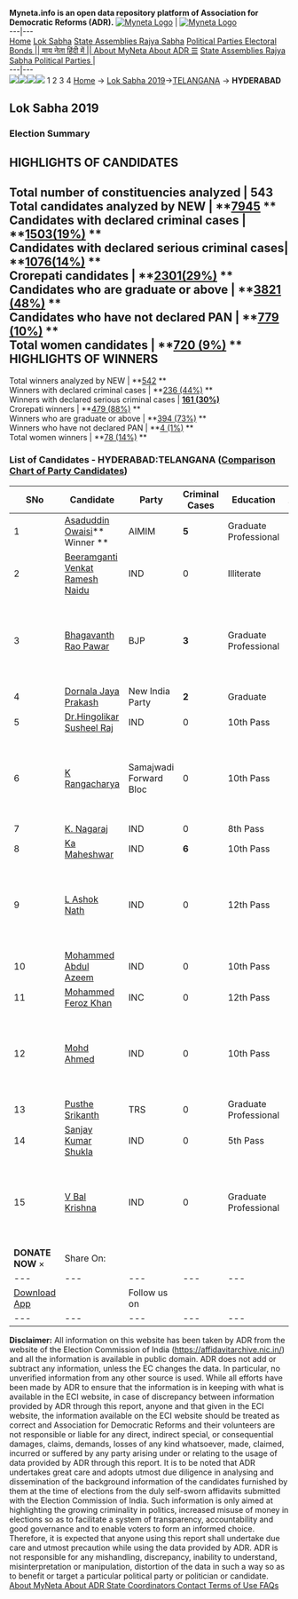 **Myneta.info is an open data repository platform of Association for Democratic Reforms (ADR).**
[![Myneta Logo](https://www.myneta.info/lib/img/myneta-logo.png)](https://www.myneta.info/) | [![Myneta Logo](https://www.myneta.info/lib/img/adr-logo.png)](https://adrindia.org)  
---|---  
[Home](https://www.myneta.info/) [Lok Sabha](https://www.myneta.info/#ls "Lok Sabha") [ State Assemblies ](https://www.myneta.info/#sa "State Assemblies") [Rajya Sabha](https://www.myneta.info/#rs "Rajya Sabha") [Political Parties ](https://www.myneta.info/party "Political Parties") [ Electoral Bonds ](https://www.myneta.info/electoral_bonds "Electoral Bonds") [ || माय नेता हिंदी में || ](https://translate.google.co.in/translate?prev=hp&hl=en&js=y&u=www.myneta.info&sl=en&tl=hi&history_state0=) [ About MyNeta ](https://adrindia.org/content/about-myneta) [ About ADR ](https://adrindia.org/about-adr/who-we-are) [☰](javascript:void\(0\))
[ State Assemblies ](https://www.myneta.info/#sa "State Assemblies") [ Rajya Sabha ](https://www.myneta.info/#rs "Rajya Sabha") [ Political Parties ](https://www.myneta.info/party "Political Parties")
|   
---|---  
![](https://www.myneta.info/lib/img/banner/banner-1.png)![](https://www.myneta.info/lib/img/banner/banner-2.png)![](https://www.myneta.info/lib/img/banner/banner-3.png)![](https://www.myneta.info/lib/img/banner/banner-4.png)
1  2  3  4 
[Home](https://www.myneta.info/) → [Lok Sabha 2019](https://www.myneta.info/LokSabha2019/)→[TELANGANA](https://www.myneta.info/LokSabha2019/index.php?action=show_constituencies&state_id=69) → **HYDERABAD**
### 
## Lok Sabha 2019
###  Election Summary 
HIGHLIGHTS OF CANDIDATES  
---  
Total number of constituencies analyzed |  543   
Total candidates analyzed by NEW | **[7945](https://www.myneta.info/LokSabha2019/index.php?action=summary&subAction=candidates_analyzed&sort=candidate#summary) **  
Candidates with declared criminal cases | **[1503(19%)](https://www.myneta.info/LokSabha2019/index.php?action=summary&subAction=crime&sort=candidate#summary) **  
Candidates with declared serious criminal cases| **[1076(14%)](https://www.myneta.info/LokSabha2019/index.php?action=summary&subAction=serious_crime&sort=candidate#summary) **  
Crorepati candidates | **[2301(29%)](https://www.myneta.info/LokSabha2019/index.php?action=summary&subAction=crorepati&sort=candidate#summary) **  
Candidates who are graduate or above | **[3821 (48%)](https://www.myneta.info/LokSabha2019/index.php?action=summary&subAction=education&sort=candidate#summary) **  
Candidates who have not declared PAN | **[779 (10%)](https://www.myneta.info/LokSabha2019/index.php?action=summary&subAction=without_pan&sort=candidate#summary) **  
Total women candidates | **[720 (9%)](https://www.myneta.info/LokSabha2019/index.php?action=summary&subAction=women_candidate&sort=candidate#summary) **  
HIGHLIGHTS OF WINNERS  
---  
Total winners analyzed by NEW | **[542](https://www.myneta.info/LokSabha2019/index.php?action=summary&subAction=winner_analyzed&sort=candidate#summary) **  
Winners with declared criminal cases | **[236 (44%)](https://www.myneta.info/LokSabha2019/index.php?action=summary&subAction=winner_crime&sort=candidate#summary) **  
Winners with declared serious criminal cases | **[161 (30%)](https://www.myneta.info/LokSabha2019/index.php?action=summary&subAction=winner_serious_crime&sort=candidate#summary)**  
Crorepati winners | **[479 (88%)](https://www.myneta.info/LokSabha2019/index.php?action=summary&subAction=winner_crorepati&sort=candidate#summary) **  
Winners who are graduate or above | **[394 (73%)](https://www.myneta.info/LokSabha2019/index.php?action=summary&subAction=winner_education&sort=candidate#summary) **  
Winners who have not declared PAN | **[4 (1%)](https://www.myneta.info/LokSabha2019/index.php?action=summary&subAction=winner_without_pan&sort=candidate#summary) **  
Total women winners | **[78 (14%)](https://www.myneta.info/LokSabha2019/index.php?action=summary&subAction=winner_women&sort=candidate#summary) **  
### List of Candidates - HYDERABAD:TELANGANA ([Comparison Chart of Party Candidates](https://www.myneta.info/LokSabha2019/comparisonchart.php?constituency_id=856))
SNo | Candidate| Party| Criminal Cases| Education| Age| Total Assets| Liabilities  
---|---|---|---|---|---|---|---  
1  | [Asaduddin Owaisi](https://www.myneta.info/LokSabha2019/candidate.php?candidate_id=4589)** Winner ** | AIMIM | **5** | Graduate Professional| 49 | Rs 17,90,44,376 ~ 17 Crore+ | Rs 12,05,00,000 ~ 12 Crore+  
2  | [Beeramganti Venkat Ramesh Naidu](https://www.myneta.info/LokSabha2019/candidate.php?candidate_id=4635) | IND | 0 | Illiterate| 59 | Rs 30,71,000 ~ 30 Lacs+ | Rs 0 ~   
3  | [Bhagavanth Rao Pawar](https://www.myneta.info/LokSabha2019/candidate.php?candidate_id=6805) | BJP | **3** | Graduate Professional| 67 | ![](https://myneta.info/image_v2.php?myneta_folder=LokSabha2019&candidate_id=6805&col=ta) | ![](https://myneta.info/image_v2.php?myneta_folder=LokSabha2019&candidate_id=6805&col=lia)  
4  | [Dornala Jaya Prakash](https://www.myneta.info/LokSabha2019/candidate.php?candidate_id=4842) | New India Party | **2** | Graduate| 36 | Rs 13,64,218 ~ 13 Lacs+ | Rs 1,00,000 ~ 1 Lacs+  
5  | [Dr.Hingolikar Susheel Raj](https://www.myneta.info/LokSabha2019/candidate.php?candidate_id=6801) | IND | 0 | 10th Pass| 34 | Rs 16,44,000 ~ 16 Lacs+ | Rs 29,50,000 ~ 29 Lacs+  
6  | [K Rangacharya](https://www.myneta.info/LokSabha2019/candidate.php?candidate_id=6810) | Samajwadi Forward Bloc | 0 | 10th Pass| 49 | ![](https://myneta.info/image_v2.php?myneta_folder=LokSabha2019&candidate_id=6810&col=ta) | ![](https://myneta.info/image_v2.php?myneta_folder=LokSabha2019&candidate_id=6810&col=lia)  
7  | [K. Nagaraj](https://www.myneta.info/LokSabha2019/candidate.php?candidate_id=6802) | IND | 0 | 8th Pass| 45 | Rs 3,68,000 ~ 3 Lacs+ | Rs 0 ~   
8  | [Ka Maheshwar](https://www.myneta.info/LokSabha2019/candidate.php?candidate_id=6806) | IND | **6** | 10th Pass| 45 | Rs 6,09,000 ~ 6 Lacs+ | Rs 4,20,000 ~ 4 Lacs+  
9  | [L Ashok Nath](https://www.myneta.info/LokSabha2019/candidate.php?candidate_id=6809) | IND | 0 | 12th Pass| 49 | ![](https://myneta.info/image_v2.php?myneta_folder=LokSabha2019&candidate_id=6809&col=ta) | ![](https://myneta.info/image_v2.php?myneta_folder=LokSabha2019&candidate_id=6809&col=lia)  
10  | [Mohammed Abdul Azeem](https://www.myneta.info/LokSabha2019/candidate.php?candidate_id=6807) | IND | 0 | 10th Pass| 44 | Nil | Rs 0 ~   
11  | [Mohammed Feroz Khan](https://www.myneta.info/LokSabha2019/candidate.php?candidate_id=6803) | INC | 0 | 12th Pass| 46 | Rs 74,70,000 ~ 74 Lacs+ | Rs 0 ~   
12  | [Mohd Ahmed](https://www.myneta.info/LokSabha2019/candidate.php?candidate_id=6808) | IND | 0 | 10th Pass| 34 | ![](https://myneta.info/image_v2.php?myneta_folder=LokSabha2019&candidate_id=6808&col=ta) | ![](https://myneta.info/image_v2.php?myneta_folder=LokSabha2019&candidate_id=6808&col=lia)  
13  | [Pusthe Srikanth](https://www.myneta.info/LokSabha2019/candidate.php?candidate_id=6800) | TRS | 0 | Graduate Professional| 46 | Rs 3,07,00,000 ~ 3 Crore+ | Rs 1,04,00,000 ~ 1 Crore+  
14  | [Sanjay Kumar Shukla](https://www.myneta.info/LokSabha2019/candidate.php?candidate_id=6811) | IND | 0 | 5th Pass| 39 | Rs 2,27,06,000 ~ 2 Crore+ | Rs 0 ~   
15  | [V Bal Krishna](https://www.myneta.info/LokSabha2019/candidate.php?candidate_id=6804) | IND | 0 | Graduate Professional| 37 | ![](https://myneta.info/image_v2.php?myneta_folder=LokSabha2019&candidate_id=6804&col=ta) | ![](https://myneta.info/image_v2.php?myneta_folder=LokSabha2019&candidate_id=6804&col=lia)  
|  **DONATE NOW** × |  Share On:  | [](https://api.whatsapp.com/send?text=https%3A%2F%2Fmyneta.info%2Fpunjab2022%2Findex.php%3Faction%3Dshow_constituencies%26state_id%3D19) | [](https://www.facebook.com/sharer/sharer.php?u=https%3A%2F%2Fmyneta.info%2Fpunjab2022%2Findex.php%3Faction%3Dshow_constituencies%26state_id%3D19) | [](https://twitter.com/share?url=https%3A%2F%2Fmyneta.info%2Fpunjab2022%2Findex.php%3Faction%3Dshow_constituencies%26state_id%3D19)  
---|---|---|---|---  
| [ Download App ](https://play.google.com/store/apps/details?id=com.webrosoft.myneta1&pcampaignid=pcampaignidMKT-Other-global-all-co-prtnr-py-PartBadge-Mar2515-1) | [](https://play.google.com/store/apps/details?id=com.webrosoft.myneta1&pcampaignid=pcampaignidMKT-Other-global-all-co-prtnr-py-PartBadge-Mar2515-1) |  Follow us on  | [](https://www.facebook.com/adrindia.org/) | [](https://twitter.com/adrspeaks) | [](https://groups.google.com/g/national-election-watch?hl=en&pli=1) | [](https://www.instagram.com/adrspeaks/) | [](https://www.youtube.com/user/adrspeaks) | [](https://sharechat.com/profile/adrspeaks)  
---|---|---|---|---|---|---|---|---  
**Disclaimer:** All information on this website has been taken by ADR from the website of the Election Commission of India (https://affidavitarchive.nic.in/) and all the information is available in public domain. ADR does not add or subtract any information, unless the EC changes the data. In particular, no unverified information from any other source is used. While all efforts have been made by ADR to ensure that the information is in keeping with what is available in the ECI website, in case of discrepancy between information provided by ADR through this report, anyone and that given in the ECI website, the information available on the ECI website should be treated as correct and Association for Democratic Reforms and their volunteers are not responsible or liable for any direct, indirect special, or consequential damages, claims, demands, losses of any kind whatsoever, made, claimed, incurred or suffered by any party arising under or relating to the usage of data provided by ADR through this report. It is to be noted that ADR undertakes great care and adopts utmost due diligence in analysing and dissemination of the background information of the candidates furnished by them at the time of elections from the duly self-sworn affidavits submitted with the Election Commission of India. Such information is only aimed at highlighting the growing criminality in politics, increased misuse of money in elections so as to facilitate a system of transparency, accountability and good governance and to enable voters to form an informed choice. Therefore, it is expected that anyone using this report shall undertake due care and utmost precaution while using the data provided by ADR. ADR is not responsible for any mishandling, discrepancy, inability to understand, misinterpretation or manipulation, distortion of the data in such a way so as to benefit or target a particular political party or politician or candidate. 
[ About MyNeta ](https://adrindia.org/content/about-myneta) [ About ADR ](https://adrindia.org/about-adr/who-we-are) [ State Coordinators ](https://adrindia.org/about-adr/state-coordinators) [ Contact ](https://adrindia.org/contact-us) [ Terms of Use ](https://adrindia.org/content/adr-terms-use) [ FAQs ](https://adrindia.org/content/faqs)
